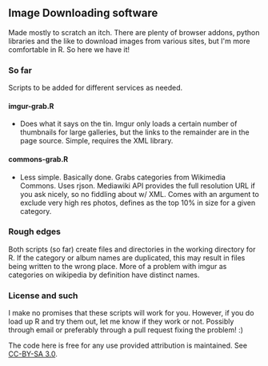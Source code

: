 ## Image Downloading software

Made mostly to scratch an itch. There are plenty of browser addons, python libraries and the like to download images from various sites, but I'm more comfortable in R. So here we have it!

### So far

Scripts to be added for different services as needed.

#### imgur-grab.R

- Does what it says on the tin. Imgur only loads a certain number of thumbnails for large galleries, but the links to the remainder are in the page source. Simple, requires the XML library.

#### commons-grab.R

- Less simple. Basically done. Grabs categories from Wikimedia Commons. Uses rjson. Mediawiki API provides the full resolution URL if you ask nicely, so no fiddling about w/ XML. Comes with an argument to exclude very high res photos, defines as the top 10% in size for a given category.

### Rough edges

Both scripts (so far) create files and directories in the working directory for R. If the category or album names are duplicated, this may result in files being written to the wrong place. More of a problem with imgur as categories on wikipedia by definition have distinct names. 

### License and such

I make no promises that these scripts will work for you. However, if you do load up R and try them out, let me know if they work or not. Possibly through email or preferably through a pull request fixing the problem! :)

The code here is free for any use provided attribution is maintained. See [CC-BY-SA 3.0](http://creativecommons.org/licenses/by-sa/3.0/us/).